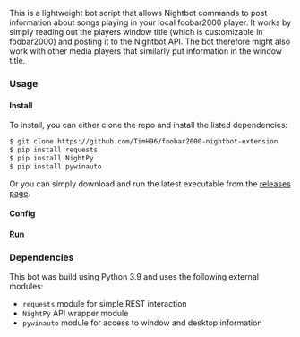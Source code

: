 This is a lightweight bot script that allows Nightbot commands to post information about songs playing in your local foobar2000 player. It works by simply reading out the players window title (which is customizable in foobar2000) and posting it to the Nightbot API. The bot therefore might also work with other media players that similarly put information in the window title.

### Usage

#### Install

To install, you can either clone the repo and install the listed dependencies:

```bash
$ git clone https://github.com/TimH96/foobar2000-nightbot-extension
$ pip install requests
$ pip install NightPy
$ pip install pywinauto
```

Or you can simply download and run the latest executable from the [releases page](https://github.com/TimH96/foobar2000-nightbot-extension/releases).

#### Config

#### Run

### Dependencies

This bot was build using Python 3.9 and uses the following external modules:

+ ``requests`` module for simple REST interaction
+ ``NightPy`` API wrapper module
+ ``pywinauto`` module for access to window and desktop information